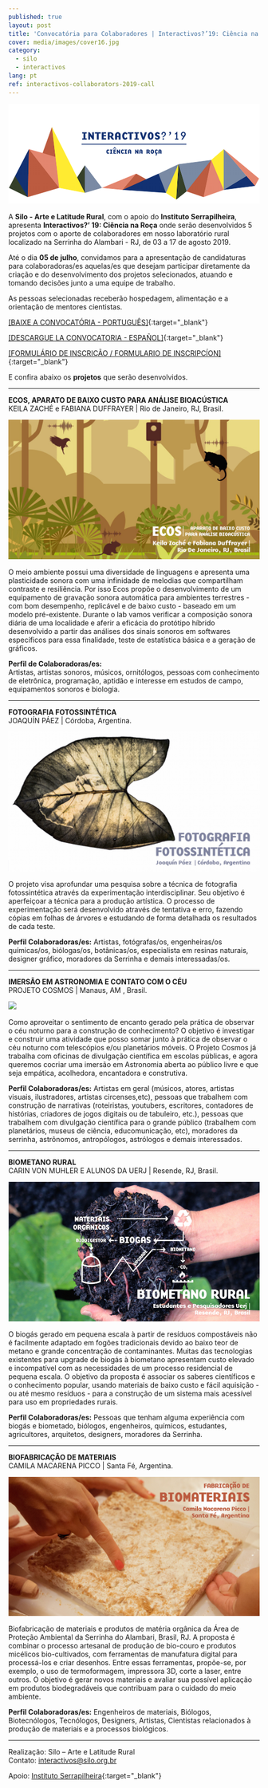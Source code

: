 ```yaml
---
published: true
layout: post
title: 'Convocatória para Colaboradores | Interactivos?’19: Ciência na Roça'
cover: media/images/cover16.jpg
category:
  - silo
  - interactivos
lang: pt
ref: interactivos-collaborators-2019-call
---
```

![](/media/images/i19_cover00.png)

A **Silo - Arte e Latitude Rural**, com o apoio do **Instituto Serrapilheira**, apresenta **Interactivos?’ 19: Ciência na Roça** onde serão desenvolvidos 5 projetos com o aporte de colaboradores em nosso laboratório rural localizado na Serrinha do Alambari - RJ, de 03 a 17 de agosto 2019. 

Até o dia **05 de julho**, convidamos para a apresentação de candidaturas para colaboradoras/es aquelas/es que desejam participar diretamente da criação e do desenvolvimento dos projetos selecionados, atuando e tomando decisões junto a uma equipe de trabalho.

As pessoas selecionadas receberão hospedagem, alimentação e a orientação de mentores cientistas.
  

[[BAIXE A CONVOCATÓRIA - PORTUGUÊS]](/media/docs/colaboradores_convocatoria2019_pt.pdf){:target="_blank"}  

[[DESCARGUE LA CONVOCATORIA - ESPAÑOL]](/media/docs/colaboradores_convocatoria2019_es.pdf){:target="_blank"}  

[[FORMULÁRIO DE INSCRIÇÃO / FORMULARIO DE INSCRIPCÍON]](https://forms.gle/PXNXAU6viLPdstZ77){:target="_blank"}


E confira abaixo os **projetos** que serão desenvolvidos.

------------------------------------------------------------------------------------------------------ 

**ECOS, APARATO DE BAIXO CUSTO PARA ANÁLISE BIOACÚSTICA**  
KEILA ZACHÉ e FABIANA DUFFRAYER | Rio de Janeiro, RJ, Brasil.

![](/media/images/ecos.jpg)

O meio ambiente possui uma diversidade de linguagens e apresenta uma plasticidade sonora com uma infinidade de melodias que compartilham contraste e resiliência. 
Por isso Ecos propõe o desenvolvimento de um equipamento de gravação sonora automática para ambientes terrestres - com bom desempenho, replicável e de baixo custo - baseado em um modelo pré-existente. Durante o lab vamos verificar a composição sonora diária de uma localidade e aferir a eficácia do protótipo híbrido desenvolvido a partir das análises dos sinais sonoros em softwares específicos para essa finalidade, teste de estatística básica e a geração de gráficos.  

**Perfil de Colaboradoras/es:**  
Artistas, artistas sonoros, músicos, ornitólogos, pessoas com conhecimento de eletrônica, programação, aptidão e interesse em estudos de campo, equipamentos sonoros e biologia.  
  
  
-------------------------------------------------------------------------------------------------------      
  
**FOTOGRAFIA FOTOSSINTÉTICA**  
JOAQUÍN PÁEZ | Córdoba, Argentina.  
  
![](/media/images/fotografiafotossintese.jpg)
  
O projeto visa aprofundar uma pesquisa sobre a técnica de fotografia fotossintética através da experimentação interdisciplinar. Seu objetivo é aperfeiçoar a técnica para a produção artística. O processo de experimentação será desenvolvido através de tentativa e erro, fazendo cópias em folhas de árvores e estudando de forma detalhada os resultados de cada teste.

**Perfil Colaboradoras/es:**
Artistas, fotógrafas/os, engenheiras/os químicas/os, biólogas/os, botânicas/os, especialista em resinas naturais, designer gráfico, moradores da Serrinha e demais interessadas/os. 
  
  
-------------------------------------------------------------------------------------------------------   
        
**IMERSÃO EM ASTRONOMIA E CONTATO COM O CÉU**  
PROJETO COSMOS | Manaus, AM , Brasil.  
  
![](/media/images/cosmos.jpg)
  
Como aproveitar o sentimento de encanto gerado pela prática de observar o céu noturno para a construção de conhecimento? O objetivo é investigar e construir uma atividade que posso somar junto à prática de observar o céu noturno com telescópios e/ou planetários móveis.  O Projeto Cosmos já trabalha com oficinas de divulgação científica em escolas públicas, e agora queremos cocriar uma imersão em Astronomia aberta ao público livre e que seja empática, acolhedora, encantadora e construtiva.

**Perfil Colaboradoras/es:**
Artistas em geral (músicos, atores, artistas visuais, ilustradores, artistas circenses,etc), pessoas que trabalhem com construção de narrativas (roteiristas, youtubers, escritores, contadores de histórias, criadores de jogos digitais ou de tabuleiro, etc.), pessoas que trabalhem com divulgação científica para o grande público (trabalhem com planetários, museus de ciência, educomunicação, etc), moradores da serrinha, astrônomos, antropólogos, astrólogos e demais interessados.
  
  
-------------------------------------------------------------------------------------------------------
  
  
**BIOMETANO RURAL**  
CARIN VON MUHLER E ALUNOS DA UERJ | Resende, RJ, Brasil.  
  
![](/media/images/biometanorural.jpg)

O biogás gerado em pequena escala à partir de resíduos compostáveis não é facilmente adaptado em fogões tradicionais devido ao baixo teor de metano e grande concentração de contaminantes. Muitas das tecnologias existentes para upgrade de biogás à biometano apresentam custo elevado e incompatível com as necessidades de um processo residencial de pequena escala.
O objetivo da proposta é associar os saberes científicos e o conhecimento popular, usando materiais de baixo custo e fácil aquisição - ou até mesmo resíduos - para  a construção de um sistema mais acessível para uso em propriedades rurais.

 
**Perfil Colaboradoras/es:**
Pessoas que tenham alguma experiência com biogás e biometado, biólogos, engenheiros, químicos, estudantes, agricultores, arquitetos, designers, moradores da Serrinha. 

  
-------------------------------------------------------------------------------------------------------      
      
**BIOFABRICAÇÃO DE MATERIAIS**  
CAMILA MACARENA PICCO | Santa Fé, Argentina.  
  
![](/media/images/biomateriais.jpg)
  
Biofabricação de materiais e produtos de matéria orgânica da Área de Proteção Ambiental da Serrinha do Alambari, Brasil, RJ. A proposta é combinar o processo artesanal de produção de bio-couro e produtos micélicos bio-cultivados, com ferramentas de manufatura digital para processá-los e criar desenhos. Entre essas ferramentas, propõe-se, por exemplo, o uso de termoformagem, impressora 3D, corte a laser, entre outros. O objetivo é gerar novos materiais e avaliar sua possível aplicação em produtos biodegradáveis que contribuam para o cuidado do meio ambiente.
   
**Perfil Colaboradoras/es:**
Engenheiros de materiais, Biólogos, Biotecnólogos, Tecnólogos, Designers, Artistas, Cientistas relacionados à produção de materiais e a processos biológicos.
 
  
-------------------------------------------------------------------------------------------------------      
   

  
Realização: Silo – Arte e Latitude Rural  
Contato: [interactivos@silo.org.br](mailto:interactivos@silo.org.br)

Apoio: [Instituto Serrapilheira](https://serrapilheira.org/){:target="_blank"}  
